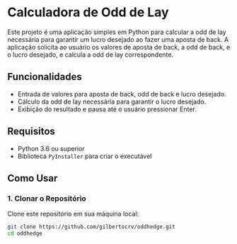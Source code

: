 # Calculadora de Odd de Lay

Este projeto é uma aplicação simples em Python para calcular a odd de lay necessária para garantir um lucro desejado ao fazer uma aposta de back. A aplicação solicita ao usuário os valores de aposta de back, a odd de back, e o lucro desejado, e calcula a odd de lay correspondente.

## Funcionalidades

- Entrada de valores para aposta de back, odd de back e lucro desejado.
- Cálculo da odd de lay necessária para garantir o lucro desejado.
- Exibição do resultado e pausa até o usuário pressionar Enter.

## Requisitos

- Python 3.6 ou superior
- Biblioteca `PyInstaller` para criar o executável

## Como Usar

### 1. Clonar o Repositório

Clone este repositório em sua máquina local:

```bash
git clone https://github.com/gilbertocrv/oddhedge.git
cd oddhedge
